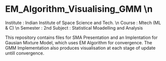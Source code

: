 # EM_Algorithm_Visualising_GMM \n
Institute : Indian Institute of Space Science and Tech. \n
Course : Mtech (ML & C) \n
Semester : 2nd 
Subject : Statistical Moadelling and Analysis

This repository contains files for SMA Presentation and an Implentation for Gausian Mixture Model, which uses EM Algorithm for convergence.
The GMM Implementation also produces visualisation at each stage of update untill convergence.


